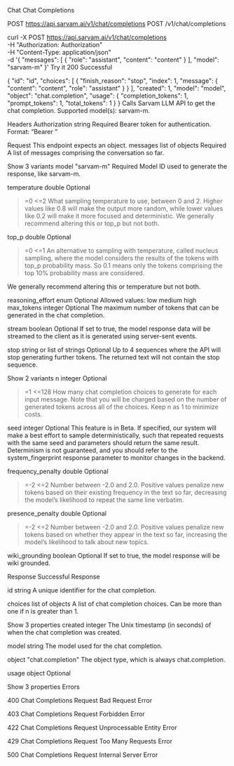 Chat
Chat Completions

POST
https://api.sarvam.ai/v1/chat/completions
POST
/v1/chat/completions

curl -X POST https://api.sarvam.ai/v1/chat/completions \
     -H "Authorization: Authorization" \
     -H "Content-Type: application/json" \
     -d '{
  "messages": [
    {
      "role": "assistant",
      "content": "content"
    }
  ],
  "model": "sarvam-m"
}'
Try it
200
Successful

{
  "id": "id",
  "choices": [
    {
      "finish_reason": "stop",
      "index": 1,
      "message": {
        "content": "content",
        "role": "assistant"
      }
    }
  ],
  "created": 1,
  "model": "model",
  "object": "chat.completion",
  "usage": {
    "completion_tokens": 1,
    "prompt_tokens": 1,
    "total_tokens": 1
  }
}
Calls Sarvam LLM API to get the chat completion. Supported model(s): sarvam-m.

Headers
Authorization
string
Required
Bearer token for authentication. Format: “Bearer <token>”

Request
This endpoint expects an object.
messages
list of objects
Required
A list of messages comprising the conversation so far.


Show 3 variants
model
"sarvam-m"
Required
Model ID used to generate the response, like sarvam-m.

temperature
double
Optional
>=0
<=2
What sampling temperature to use, between 0 and 2. Higher values like 0.8 will make the output more random, while lower values like 0.2 will make it more focused and deterministic. We generally recommend altering this or top_p but not both.

top_p
double
Optional
>=0
<=1
An alternative to sampling with temperature, called nucleus sampling, where the model considers the results of the tokens with top_p probability mass. So 0.1 means only the tokens comprising the top 10% probability mass are considered.

We generally recommend altering this or temperature but not both.

reasoning_effort
enum
Optional
Allowed values:
low
medium
high
max_tokens
integer
Optional
The maximum number of tokens that can be generated in the chat completion.

stream
boolean
Optional
If set to true, the model response data will be streamed to the client as it is generated using server-sent events.

stop
string or list of strings
Optional
Up to 4 sequences where the API will stop generating further tokens. The returned text will not contain the stop sequence.


Show 2 variants
n
integer
Optional
>=1
<=128
How many chat completion choices to generate for each input message. Note that you will be charged based on the number of generated tokens across all of the choices. Keep n as 1 to minimize costs.

seed
integer
Optional
This feature is in Beta. If specified, our system will make a best effort to sample deterministically, such that repeated requests with the same seed and parameters should return the same result. Determinism is not guaranteed, and you should refer to the system_fingerprint response parameter to monitor changes in the backend.

frequency_penalty
double
Optional
>=-2
<=2
Number between -2.0 and 2.0. Positive values penalize new tokens based on their existing frequency in the text so far, decreasing the model’s likelihood to repeat the same line verbatim.

presence_penalty
double
Optional
>=-2
<=2
Number between -2.0 and 2.0. Positive values penalize new tokens based on whether they appear in the text so far, increasing the model’s likelihood to talk about new topics.

wiki_grounding
boolean
Optional
If set to true, the model response will be wiki grounded.

Response
Successful Response

id
string
A unique identifier for the chat completion.

choices
list of objects
A list of chat completion choices. Can be more than one if n is greater than 1.


Show 3 properties
created
integer
The Unix timestamp (in seconds) of when the chat completion was created.

model
string
The model used for the chat completion.

object
"chat.completion"
The object type, which is always chat.completion.

usage
object
Optional

Show 3 properties
Errors

400
Chat Completions Request Bad Request Error

403
Chat Completions Request Forbidden Error

422
Chat Completions Request Unprocessable Entity Error

429
Chat Completions Request Too Many Requests Error

500
Chat Completions Request Internal Server Error